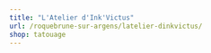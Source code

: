 ```yaml
---
title: "L'Atelier d'Ink'Victus"
url: /roquebrune-sur-argens/latelier-dinkvictus/
shop: tatouage
---
```

